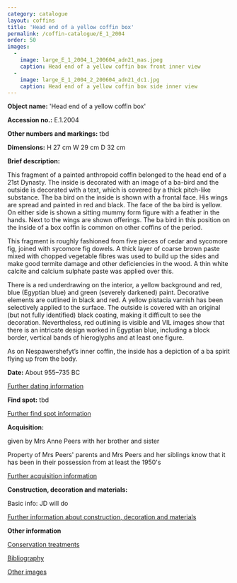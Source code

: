 ```yaml
---
category: catalogue
layout: coffins
title: 'Head end of a yellow coffin box'
permalink: /coffin-catalogue/E_1_2004
order: 50
images: 
  -
    image: large_E_1_2004_1_200604_adn21_mas.jpeg
    caption: Head end of a yellow coffin box front inner view 
  -
    image: large_E_1_2004_2_200604_adn21_dc1.jpg
    caption: Head end of a yellow coffin box side inner view 
---
```


**Object name:** 
'Head end of a yellow coffin box'

**Accession no.:** 
E.1.2004

**Other numbers and markings:**
tbd

**Dimensions:** 
H 27 cm
W 29 cm
D 32 cm

**Brief description:** 

This fragment of a painted anthropoid coffin belonged to the head end of a 21st Dynasty. The inside is decorated with an image of a ba-bird and the outside is decorated with a text, which is covered by a thick pitch-like substance.
The ba bird on the inside is shown with a frontal face. His wings are spread and painted in red and black. The face of the ba bird is yellow. On either side is shown a sitting mummy form figure with a feather in the hands.
Next to the wings are shown offerings. The ba bird in this position on the inside of a box coffin is common on other coffins of the period.

This fragment is roughly fashioned from five pieces of cedar and sycomore fig, joined with sycomore fig dowels. A thick layer of coarse brown paste mixed with chopped vegetable fibres was used to build up the sides and make good termite damage and other deficiencies in the wood. A thin white calcite and calcium sulphate paste was applied over this.
 
There is a red underdrawing on the interior, a yellow background and red, blue (Egyptian blue) and green (severely darkened) paint. Decorative elements are outlined in black and red. A yellow pistacia varnish has been selectively applied to the surface. The outside is covered with an original (but not fully identified) black coating, making it difficult to see the decoration. Nevertheless, red outlining is visible and VIL images show that there is an intricate design worked in Egyptian blue, including a block border, vertical bands of hieroglyphs and at least one figure. 

As on Nespawershefyt’s inner coffin, the inside has a depiction of a ba spirit flying up from the body.


**Date:**
About 955–735 BC

[Further dating information](/catalogue_extras/E_1_2004_dating)

**Find spot:**
tbd

[Further find spot information](/catalogue_extras/E_1_2004_findspot)

**Acquisition:**

given by Mrs Anne Peers with her brother and sister


Property of Mrs Peers' parents and Mrs Peers and her siblings know that it has been in their possession from at least the 1950's 

[Further acquisition information](/catalogue_extras/E_1_2004_acquisition)

**Construction, decoration and materials:**

Basic info: JD will do

[Further information about construction, decoration and materials](/catalogue_extras/E_1_2004_materials)


**Other information**

[Conservation treatments](/catalogue_extras/E_1_2004_conservation)

[Bibliography](/catalogue_extras/E_1_2004_bibliography)

[Other images](/catalogue_extras/E_1_2004_imagesheet)


